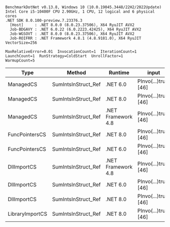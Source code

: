 ```

BenchmarkDotNet v0.13.8, Windows 10 (10.0.19045.3448/22H2/2022Update)
Intel Core i5-10400F CPU 2.90GHz, 1 CPU, 12 logical and 6 physical cores
.NET SDK 8.0.100-preview.7.23376.3
  [Host]     : .NET 8.0.0 (8.0.23.37506), X64 RyuJIT AVX2
  Job-BDGAVY : .NET 6.0.22 (6.0.2223.42425), X64 RyuJIT AVX2
  Job-WGSOVT : .NET 8.0.0 (8.0.23.37506), X64 RyuJIT AVX2
  Job-ROIFRR : .NET Framework 4.8.1 (4.8.9181.0), X64 RyuJIT VectorSize=256

MaxRelativeError=0.01  InvocationCount=1  IterationCount=1  
LaunchCount=1  RunStrategy=ColdStart  UnrollFactor=1  
WarmupCount=5  

```
| Type            | Method              | Runtime            | input                | Mean        | Error | Median      | Min         | Max         | Allocated |
|---------------- |-------------------- |------------------- |--------------------- |------------:|------:|------------:|------------:|------------:|----------:|
| ManagedCS       | SumIntsInStruct_Ref | .NET 6.0           | PInvo(...)truct [46] |    375.7 μs |    NA |    375.7 μs |    375.7 μs |    375.7 μs |     640 B |
| ManagedCS       | SumIntsInStruct_Ref | .NET 8.0           | PInvo(...)truct [46] |    381.7 μs |    NA |    381.7 μs |    381.7 μs |    381.7 μs |     400 B |
| ManagedCS       | SumIntsInStruct_Ref | .NET Framework 4.8 | PInvo(...)truct [46] |    490.4 μs |    NA |    490.4 μs |    490.4 μs |    490.4 μs |         - |
| FuncPointersCS  | SumIntsInStruct_Ref | .NET 8.0           | PInvo(...)truct [46] | 30,783.1 μs |    NA | 30,783.1 μs | 30,783.1 μs | 30,783.1 μs |     400 B |
| FuncPointersCS  | SumIntsInStruct_Ref | .NET 6.0           | PInvo(...)truct [46] | 31,036.2 μs |    NA | 31,036.2 μs | 31,036.2 μs | 31,036.2 μs |     640 B |
| DllImportCS     | SumIntsInStruct_Ref | .NET Framework 4.8 | PInvo(...)truct [46] | 41,241.3 μs |    NA | 41,241.3 μs | 41,241.3 μs | 41,241.3 μs |         - |
| DllImportCS     | SumIntsInStruct_Ref | .NET 6.0           | PInvo(...)truct [46] | 41,256.5 μs |    NA | 41,256.5 μs | 41,256.5 μs | 41,256.5 μs |     640 B |
| DllImportCS     | SumIntsInStruct_Ref | .NET 8.0           | PInvo(...)truct [46] | 41,325.0 μs |    NA | 41,325.0 μs | 41,325.0 μs | 41,325.0 μs |     400 B |
| LibraryImportCS | SumIntsInStruct_Ref | .NET 8.0           | PInvo(...)truct [46] | 43,794.8 μs |    NA | 43,794.8 μs | 43,794.8 μs | 43,794.8 μs |     400 B |
